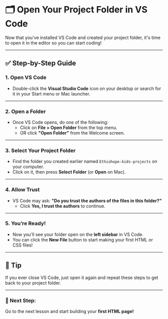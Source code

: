 # 🗂️ Open Your Project Folder in VS Code

Now that you've installed VS Code and created your project folder, it's time to open it in the editor so you can start coding!

---

## ✅ Step-by-Step Guide

### 1. Open VS Code
- Double-click the **Visual Studio Code** icon on your desktop or search for it in your Start menu or Mac launcher.

---

### 2. Open a Folder
- Once VS Code opens, do one of the following:
  - Click on **File > Open Folder** from the top menu.
  - OR click **"Open Folder"** from the Welcome screen.

---

### 3. Select Your Project Folder
- Find the folder you created earlier named `Ethiohope-kids-projects` on your computer.
- Click on it, then press **Select Folder** (or **Open** on Mac).

---

### 4. Allow Trust
- VS Code may ask: **"Do you trust the authors of the files in this folder?"**
  - Click **Yes, I trust the authors** to continue.

---

### 5. You’re Ready!
- Now you’ll see your folder open on the **left sidebar** in VS Code.
- You can click the **New File** button to start making your first HTML or CSS files!

---

## 🧠 Tip
If you ever close VS Code, just open it again and repeat these steps to get back to your project folder.

---

### 🚀 Next Step:
Go to the next lesson and start building your **first HTML page!**
